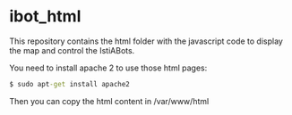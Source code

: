 # ibot_html

This repository contains the html folder with the javascript code to display the map and control the IstiABots.

You need to install apache 2 to use those html pages:
```cmd
$ sudo apt-get install apache2
```
Then you can copy the html content in /var/www/html